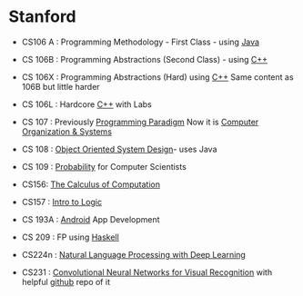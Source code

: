 # Stanford 
* CS106 A : Programming Methodology - First Class - using [Java]()
* CS 106B : Programming Abstractions (Second Class) - using [C++](https://github.com/adhikariaman01/BookmarkSiteList/tree/master/MyBookmarkedLink/C-plus-plus)
* CS 106X : Programming Abstractions (Hard) using [C++](https://github.com/adhikariaman01/BookmarkSiteList/tree/master/MyBookmarkedLink/C-plus-plus) Same content as 106B but little harder
* CS 106L : Hardcore [C++](https://github.com/adhikariaman01/BookmarkSiteList/tree/master/MyBookmarkedLink/C-plus-plus) with Labs

* CS 107 : Previously [Programming Paradigm](https://www.youtube.com/playlist?list=PL9D558D49CA734A02) Now it is [Computer Organization & Systems](https://web.stanford.edu/class/cs107/syllabus.html)

* CS 108 : [Object Oriented System Design](http://web.stanford.edu/class/archive/cs/cs108/cs108.1092/)- uses Java
* CS 109 : [Probability](http://web.stanford.edu/class/cs109//) for Computer Scientists

* CS156: [The Calculus of Computation](http://web.stanford.edu/class/cs156/)
* CS157 : [Intro to Logic](http://logic.stanford.edu/classes/cs157/current/)

* CS 193A : [Android](https://github.com/adhikariaman01/BookmarkSiteList/tree/master/MyBookmarkedLink/Android) App Development

* CS 209 : FP using [Haskell](https://github.com/adhikariaman01/BookmarkSiteList/tree/master/MyBookmarkedLink/Haskell)

* CS224n : [Natural Language Processing with Deep Learning](http://web.stanford.edu/class/cs224n/) 

* CS231 : [Convolutional Neural Networks for Visual Recognition](http://vision.stanford.edu/teaching/cs231n/) with helpful [github](https://github.com/machinelearningnanodegree/stanford-cs231) repo of it

